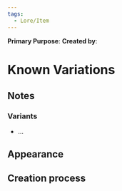 ```yaml
---
tags:
  - Lore/Item
---
```

**Primary Purpose**:
**Created by**:

# Known Variations 

## Notes

### Variants
- ...
## Appearance 

## Creation process
